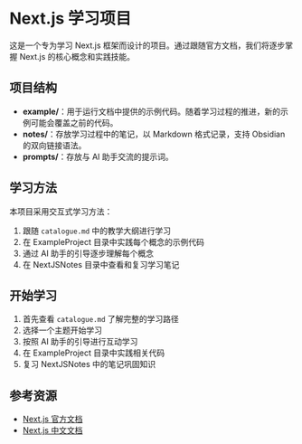 # Next.js 学习项目

这是一个专为学习 Next.js 框架而设计的项目。通过跟随官方文档，我们将逐步掌握 Next.js 的核心概念和实践技能。

## 项目结构

- **example/**：用于运行文档中提供的示例代码。随着学习过程的推进，新的示例可能会覆盖之前的代码。
- **notes/**：存放学习过程中的笔记，以 Markdown 格式记录，支持 Obsidian 的双向链接语法。
- **prompts/**：存放与 AI 助手交流的提示词。

## 学习方法

本项目采用交互式学习方法：

1. 跟随 `catalogue.md` 中的教学大纲进行学习
2. 在 ExampleProject 目录中实践每个概念的示例代码
3. 通过 AI 助手的引导逐步理解每个概念
4. 在 NextJSNotes 目录中查看和复习学习笔记

## 开始学习

1. 首先查看 `catalogue.md` 了解完整的学习路径
2. 选择一个主题开始学习
3. 按照 AI 助手的引导进行互动学习
4. 在 ExampleProject 目录中实践相关代码
5. 复习 NextJSNotes 中的笔记巩固知识

## 参考资源

- [Next.js 官方文档](https://nextjs.org/docs)
- [Next.js 中文文档](https://www.nextjs.cn/docs)
